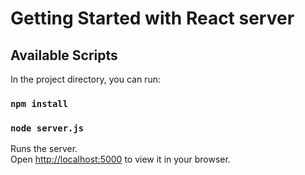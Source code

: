 # Getting Started with React server



## Available Scripts

In the project directory, you can run:
### `npm install`

### `node server.js`

Runs the server.\
Open [http://localhost:5000](http://localhost:5000) to view it in your browser.

